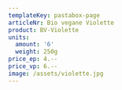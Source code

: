 ```yaml
---
templateKey: pastabox-page
articleNr: Bio vegane Violette
product: BV-Violette
units:
  amount: '6'
  weight: 250g
price_ep: 4.--
price_vp: 6.--
image: /assets/violette.jpg
---
```


